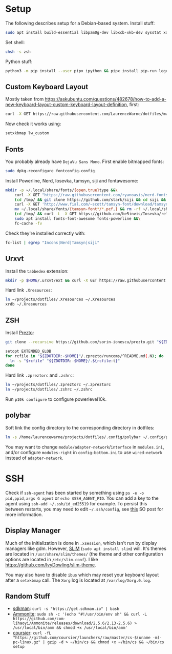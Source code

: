# Setup

The following describes setup for a Debian-based system.  Install stuff:

```bash
sudo apt install build-essential libpam0g-dev libxcb-xkb-dev sysstat xdotool logrotate rxvt-unicode polybar feh redshift i3 bat pypy3 zsh htop sagemath slim network-manager vlc cowsay
```

Set shell:

```bash
chsh -s zsh
```

Python stuff:

```bash
python3 -m pip install --user pipx ipython && pipx install pip-run legendary-gl glances mypy tox grip black curses-questions nox protontricks awsume litecli
```

## Custom Keyboard Layout

Mostly taken from https://askubuntu.com/questions/482678/how-to-add-a-new-keyboard-layout-custom-keyboard-layout-definition, first:

```bash
curl -X GET https://raw.githubusercontent.com/LaurenceWarne/dotfiles/master/lw_custom | sudo tee /usr/share/X11/xkb/symbols/lw_custom  # sudo curl wouldn't work here since redirection is not part of the execution, tee is a common workaround
```

Now check it works using:

```bash
setxkbmap lw_custom
```

## Fonts

You probably already have `DejaVu Sans Mono`.  First enable bitmapped fonts:

```bash
sudo dpkg-reconfigure fontconfig-config
```

Install Powerline, Nerd, Iosevka, tamsyn, siji and fontawesome:

```bash
mkdir -p ~/.local/share/fonts/{open,true}type &&\
	curl -X GET "https://raw.githubusercontent.com/ryanoasis/nerd-fonts/master/patched-fonts/Hack/Regular/complete/Hack%20Regular%20Nerd%20Font%20Complete.ttf" >| ~/.local/share/fonts/truetype/Hack\ Regular\ Nerd\ Font\ Complete.ttf &&\
	(cd /tmp/ && git clone https://github.com/stark/siji && cd siji && ./install.sh) &&\
	curl -X GET 'http://www.fial.com/~scott/tamsyn-font/download/tamsyn-font-1.11.tar.gz' | tar --gzip -xv -C ~/.local/share/fonts/ &&\
	mv ~/.local/share/fonts/{tamsyn-font*/*.pcf,} && rm -rf ~/.local/share/fonts/tamsyn-font* &&\
	(cd /tmp/ && curl -L -X GET https://github.com/be5invis/Iosevka/releases/download/v17.0.4/ttf-iosevka-17.0.4.zip >| ttf-iosevka-17.0.4.zip && unzip ttf-iosevka-17.0.4.zip && mv -fv iosevka*.ttf ~/.local/share/fonts/truetype) &&\
	sudo apt install fonts-font-awesome fonts-powerline &&\
	fc-cache -fv
```

Check they're installed correctly with:

```bash
fc-list | egrep "Incons|Nerd|Tamsyn|siji"
```

## Urxvt

Install the `tabbedex` extension:

```bash
mkdir -p $HOME/.urxvt/ext && curl -X GET https://raw.githubusercontent.com/mina86/urxvt-tabbedex/master/tabbedex > $HOME/.urxvt/ext/tabbedex
```

Hard link `.Xresources`:

```bash
ln ~/projects/dotfiles/.Xresources ~/.Xresources
xrdb ~/.Xresources
```

## ZSH

Install [Prezto](https://github.com/sorin-ionescu/prezto):

```bash
git clone --recursive https://github.com/sorin-ionescu/prezto.git "${ZDOTDIR:-$HOME}/.zprezto"
```

```bash
setopt EXTENDED_GLOB
for rcfile in "${ZDOTDIR:-$HOME}"/.zprezto/runcoms/^README.md(.N); do
  ln -s "$rcfile" "${ZDOTDIR:-$HOME}/.${rcfile:t}"
done
```

Hard link `.zpreztorc` and `.zshrc`:

```bash
ln ~/projects/dotfiles/.zpreztorc ~/.zpreztorc
ln ~/projects/dotfiles/.zshrc ~/.zshrc
```

Run `p10k configure` to configure powerlevel10k.

## polybar

Soft link the config directory to the corresponding directory in dotfiles:

```bash
ln -s /home/laurencewarne/projects/dotfiles/.config/polybar ~/.config/polybar
```

You may want to change `module/adapter-network`/`interface` in `modules.ini`, and/or configure `modules-right` in `config-bottom.ini` to use `wired-network` instead of `adapter-network`.

# SSH

Check if `ssh-agent` has been started by something using `ps -e -o pid,ppid,args G agent` or `echo $SSH_AGENT_PID`.  You can add a key to the agent using `ssh-add ~/.ssh/id_ed25519` for example.  To persist this between restarts, you may need to edit `~/.ssh/config`, see [this](https://stackoverflow.com/a/41145954/10930142) SO post for more information.

## Display Manager

Much of the initialization is done in `.xsession`, which isn't run by display managers like gdm.  However, [SLiM](https://wiki.archlinux.org/title/SLiM) (`sudo apt install slim`) will.  It's themes are located in `/usr/share/slim/themes/` (the theme and other configuration options are located in `/etc/slim.conf`).  I like https://github.com/IvyDowling/slim-theme.

You may also have to disable `ibus` which may reset your keyboard layout after a `setxkbmap` call.  The `Xorg` log is located at `/var/log/Xorg.0.log`.

## Random Stuff

- [sdkman](https://sdkman.io/): `curl -s "https://get.sdkman.io" | bash`
- [Ammonite](http://ammonite.io/#InstallationonLinux): `sudo sh -c '(echo "#!/usr/bin/env sh" && curl -L https://github.com/com-lihaoyi/Ammonite/releases/download/2.5.6/2.13-2.5.6) > /usr/local/bin/amm && chmod +x /usr/local/bin/amm'`
- [coursier](https://get-coursier.io/docs/cli-installation): `curl -fL "https://github.com/coursier/launchers/raw/master/cs-$(uname -m)-pc-linux.gz" | gzip -d > ~/bin/cs && chmod +x ~/bin/cs && ~/bin/cs setup`
